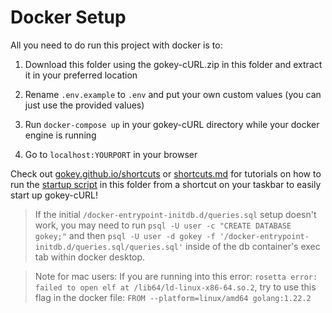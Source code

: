 # Docker Setup

All you need to do run this project with docker is to:

1. Download this folder using the gokey-cURL.zip in this folder and extract it in your preferred location

2. Rename `.env.example` to `.env` and put your own custom values (you can just use the provided values)

3. Run `docker-compose up` in your gokey-cURL directory while your docker engine is running

4. Go to `localhost:YOURPORT` in your browser

Check out [gokey.github.io/shortcuts](https://gokey.github.io/shortcuts) or [shortcuts.md](https://github.com/dawitalemu4/gokey.github.io/blob/main/src/assets/docs/shortcuts.md) for tutorials on how to run the [startup script](https://github.com/dawitalemu4/gokey-cURL/tree/main/.docker-setup/startup.sh) in this folder from a shortcut on your taskbar to easily start up gokey-cURL!

> If the initial `/docker-entrypoint-initdb.d/queries.sql` setup doesn't work, you may need to run `psql -U user -c "CREATE DATABASE gokey;"` and then `psql -U user -d gokey -f '/docker-entrypoint-initdb.d/queries.sql/queries.sql'` inside of the db container's exec tab within docker desktop. 

> Note for mac users: If you are running into this error: `rosetta error: failed to open elf at /lib64/ld-linux-x86-64.so.2`, try to use this flag in the docker file: `FROM --platform=linux/amd64 golang:1.22.2`
